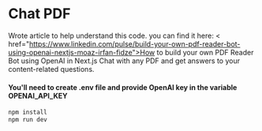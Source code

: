 # Chat PDF

Wrote article to help understand this code. you can find it here: < href="https://www.linkedin.com/pulse/build-your-own-pdf-reader-bot-using-openai-nextjs-moaz-irfan-fidze">How to build your own PDF Reader Bot using OpenAI in Next.js</a>
Chat with any PDF and get answers to your content-related questions.

#### You'll need to create .env file and provide OpenAI key in the variable OPENAI_API_KEY

```bash
npm install
npm run dev
```
